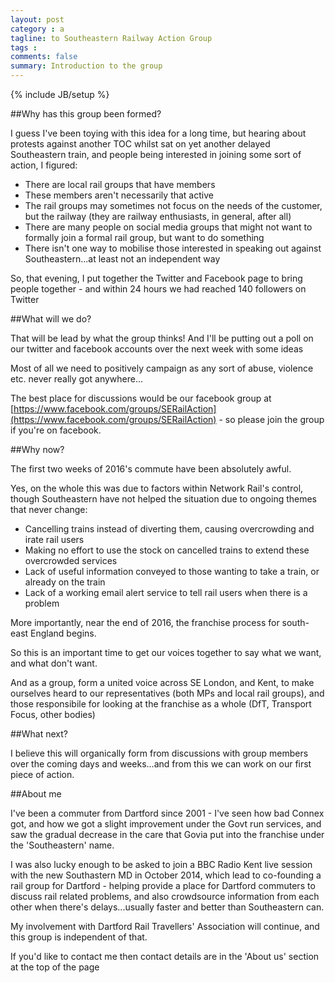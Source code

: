 ```yaml
---
layout: post
category : a
tagline: to Southeastern Railway Action Group
tags : 
comments: false
summary: Introduction to the group
---
```


{% include JB/setup %}

##Why has this group been formed?

I guess I've been toying with this idea for a long time, but hearing about protests against another TOC whilst sat on yet another delayed Southeastern train, and people being interested in joining some sort of action, I figured:

- There are local rail groups that have members
- These members aren't necessarily that active
- The rail groups may sometimes not focus on the needs of the customer, but the railway (they are railway enthusiasts, in general, after all)
- There are many people on social media groups that might not want to formally join a formal rail group, but want to do something
- There isn't one way to mobilise those interested in speaking out against Southeastern...at least not an independent way

So, that evening, I put together the Twitter and Facebook page to bring people together - and within 24 hours we had reached 140 followers on Twitter

##What will we do?

That will be lead by what the group thinks! And I'll be putting out a poll on our twitter and facebook accounts over the next week with some ideas

Most of all we need to positively campaign as any sort of abuse, violence etc. never really got anywhere...

The best place for discussions would be our facebook group at [https://www.facebook.com/groups/SERailAction](https://www.facebook.com/groups/SERailAction) - so please join the group if you're on facebook.

##Why now?

The first two weeks of 2016's commute have been absolutely awful.

Yes, on the whole this was due to factors within Network Rail's control, though Southeastern have not helped the situation due to ongoing themes that never change:

- Cancelling trains instead of diverting them, causing overcrowding and irate rail users
- Making no effort to use the stock on cancelled trains to extend these overcrowded services
- Lack of useful information conveyed to those wanting to take a train, or already on the train
- Lack of a working email alert service to tell rail users when there is a problem

More importantly, near the end of 2016, the franchise process for south-east England begins.

So this is an important time to get our voices together to say what we want, and what don't want.

And as a group, form a united voice across SE London, and Kent, to make ourselves heard to our representatives (both MPs and local rail groups), and those responsibile for looking at the franchise as a whole (DfT, Transport Focus, other bodies)

##What next?

I believe this will organically form from discussions with group members over the coming days and weeks...and from this we can work on our first piece of action.

##About me

I've been a commuter from Dartford since 2001 - I've seen how bad Connex got, and how we got a slight improvement under the Govt run services, and saw the gradual decrease in the care that Govia put into the franchise under the 'Southeastern' name.

I was also lucky enough to be asked to join a BBC Radio Kent live session with the new Southastern MD in October 2014, which lead to co-founding a rail group for Dartford - helping provide a place for Dartford commuters to discuss rail related problems, and also crowdsource information from each other when there's delays...usually faster and better than Southeastern can.

My involvement with Dartford Rail Travellers' Association will continue, and this group is independent of that.

If you'd like to contact me then contact details are in the 'About us' section at the top of the page
